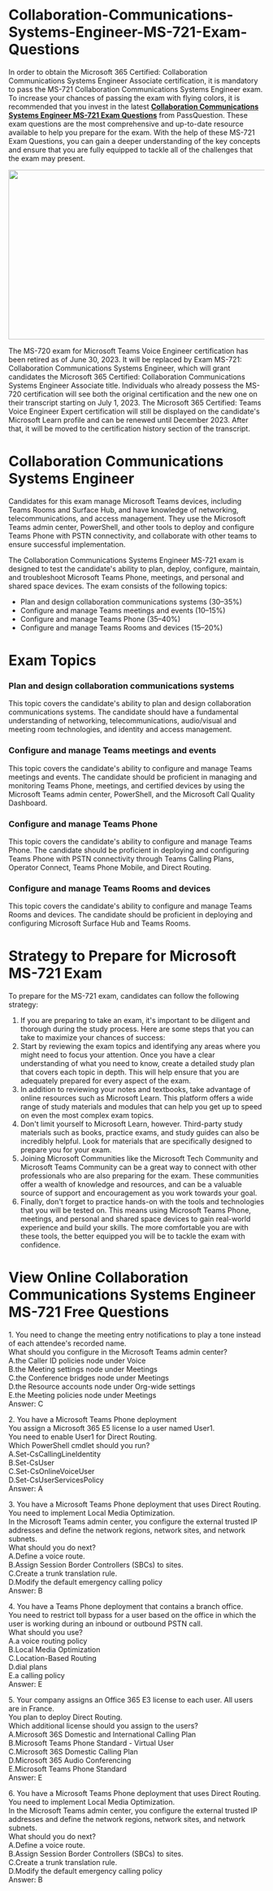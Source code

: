 # Collaboration-Communications-Systems-Engineer-MS-721-Exam-Questions
<p>In order to obtain the Microsoft 365 Certified: Collaboration Communications Systems Engineer Associate certification, it is mandatory to pass the MS-721 Collaboration Communications Systems Engineer exam. To increase your chances of passing the exam with flying colors, it is recommended that you invest in the latest <strong><a href="https://www.passquestion.com/ms-721.html">Collaboration Communications Systems Engineer MS-721 Exam Questions</a></strong> from PassQuestion. These exam questions are the most comprehensive and up-to-date resource available to help you prepare for the exam. With the help of these MS-721 Exam Questions, you can gain a deeper understanding of the key concepts and ensure that you are fully equipped to tackle all of the challenges that the exam may present.</p>

<p><img alt="" src="https://www.passquestion.com/uploads/pqcom/images/20230908/4ea048f6d92e4a19575ca01cfddd823b.png" style="height:334px; width:618px" /></p>

<p>The MS-720 exam for Microsoft Teams Voice Engineer certification has been retired as of June 30, 2023. It will be replaced by Exam MS-721: Collaboration Communications Systems Engineer, which will grant candidates the Microsoft 365 Certified: Collaboration Communications Systems Engineer Associate title. Individuals who already possess the MS-720 certification will see both the original certification and the new one on their transcript starting on July 1, 2023. The Microsoft 365 Certified: Teams Voice Engineer Expert certification will still be displayed on the candidate&#39;s Microsoft Learn profile and can be renewed until December 2023. After that, it will be moved to the certification history section of the transcript.</p>

<h1><strong><strong>Collaboration Communications Systems Engineer</strong></strong></h1>

<p>Candidates for this exam manage Microsoft Teams devices, including Teams Rooms and Surface Hub, and have knowledge of networking, telecommunications, and access management. They use the Microsoft Teams admin center, PowerShell, and other tools to deploy and configure Teams Phone with PSTN connectivity, and collaborate with other teams to ensure successful implementation.</p>

<p>The Collaboration Communications Systems Engineer MS-721 exam is designed to test the candidate&#39;s ability to plan, deploy, configure, maintain, and troubleshoot Microsoft Teams Phone, meetings, and personal and shared space devices. The exam consists of the following topics:</p>

<ul>
	<li>Plan and design collaboration communications systems (30&ndash;35%)</li>
	<li>Configure and manage Teams meetings and events (10&ndash;15%)</li>
	<li>Configure and manage Teams Phone (35&ndash;40%)</li>
	<li>Configure and manage Teams Rooms and devices (15&ndash;20%)</li>
</ul>

<h1>Exam Topics</h1>

<h3>Plan and design collaboration communications systems</h3>

<p>This topic covers the candidate&#39;s ability to plan and design collaboration communications systems. The candidate should have a fundamental understanding of networking, telecommunications, audio/visual and meeting room technologies, and identity and access management.</p>

<h3>Configure and manage Teams meetings and events</h3>

<p>This topic covers the candidate&#39;s ability to configure and manage Teams meetings and events. The candidate should be proficient in managing and monitoring Teams Phone, meetings, and certified devices by using the Microsoft Teams admin center, PowerShell, and the Microsoft Call Quality Dashboard.</p>

<h3>Configure and manage Teams Phone</h3>

<p>This topic covers the candidate&#39;s ability to configure and manage Teams Phone. The candidate should be proficient in deploying and configuring Teams Phone with PSTN connectivity through Teams Calling Plans, Operator Connect, Teams Phone Mobile, and Direct Routing.</p>

<h3>Configure and manage Teams Rooms and devices</h3>

<p>This topic covers the candidate&#39;s ability to configure and manage Teams Rooms and devices. The candidate should be proficient in deploying and configuring Microsoft Surface Hub and Teams Rooms.</p>

<h1>Strategy to Prepare for Microsoft MS-721 Exam</h1>

<p>To prepare for the MS-721 exam, candidates can follow the following strategy:</p>

<ol>
	<li>If you are preparing to take an exam, it&#39;s important to be diligent and thorough during the study process. Here are some steps that you can take to maximize your chances of success:</li>
	<li>Start by reviewing the exam topics and identifying any areas where you might need to focus your attention. Once you have a clear understanding of what you need to know, create a detailed study plan that covers each topic in depth. This will help ensure that you are adequately prepared for every aspect of the exam.</li>
	<li>In addition to reviewing your notes and textbooks, take advantage of online resources such as Microsoft Learn. This platform offers a wide range of study materials and modules that can help you get up to speed on even the most complex exam topics.</li>
	<li>Don&#39;t limit yourself to Microsoft Learn, however. Third-party study materials such as books, practice exams, and study guides can also be incredibly helpful. Look for materials that are specifically designed to prepare you for your exam.</li>
	<li>Joining Microsoft Communities like the Microsoft Tech Community and Microsoft Teams Community can be a great way to connect with other professionals who are also preparing for the exam. These communities offer a wealth of knowledge and resources, and can be a valuable source of support and encouragement as you work towards your goal.</li>
	<li>Finally, don&#39;t forget to practice hands-on with the tools and technologies that you will be tested on. This means using Microsoft Teams Phone, meetings, and personal and shared space devices to gain real-world experience and build your skills. The more comfortable you are with these tools, the better equipped you will be to tackle the exam with confidence.</li>
</ol>

<h1>View Online Collaboration Communications Systems Engineer MS-721 Free Questions</h1>

<p>1. You need to change the meeting entry notifications to play a tone instead of each attendee&#39;s recorded name.<br />
What should you configure in the Microsoft Teams admin center?<br />
A.the Caller ID policies node under Voice<br />
B.the Meeting settings node under Meetings<br />
C.the Conference bridges node under Meetings<br />
D.the Resource accounts node under Org-wide settings<br />
E.the Meeting policies node under Meetings<br />
Answer: C</p>

<p>2. You have a Microsoft Teams Phone deployment<br />
You assign a Microsoft 365 E5 license lo a user named User1.<br />
You need to enable User1 for Direct Routing.<br />
Which PowerShell cmdlet should you run?<br />
A.Set-CsCallingLineIdentity<br />
B.Set-CsUser<br />
C.Set-CsOnlineVoiceUser<br />
D.Set-CsUserServicesPolicy<br />
Answer: A</p>

<p>3. You have a Microsoft Teams Phone deployment that uses Direct Routing.<br />
You need to implement Local Media Optimization.<br />
In the Microsoft Teams admin center, you configure the external trusted IP addresses and define the network regions, network sites, and network subnets.<br />
What should you do next?<br />
A.Define a voice route.<br />
B.Assign Session Border Controllers (SBCs) to sites.<br />
C.Create a trunk translation rule.<br />
D.Modify the default emergency calling policy<br />
Answer: B</p>

<p>4. You have a Teams Phone deployment that contains a branch office.<br />
You need to restrict toll bypass for a user based on the office in which the user is working during an inbound or outbound PSTN call.<br />
What should you use?<br />
A.a voice routing policy<br />
B.Local Media Optimization<br />
C.Location-Based Routing<br />
D.dial plans<br />
E.a calling policy<br />
Answer: E</p>

<p>5. Your company assigns an Office 365 E3 license to each user. All users are in France.<br />
You plan to deploy Direct Routing.<br />
Which additional license should you assign to the users?<br />
A.Microsoft 36S Domestic and International Calling Plan<br />
B.Microsoft Teams Phone Standard - Virtual User<br />
C.Microsoft 36S Domestic Calling Plan<br />
D.Microsoft 365 Audio Conferencing<br />
E.Microsoft Teams Phone Standard<br />
Answer: E</p>

<p>6. You have a Microsoft Teams Phone deployment that uses Direct Routing.<br />
You need to implement Local Media Optimization.<br />
In the Microsoft Teams admin center, you configure the external trusted IP addresses and define the network regions, network sites, and network subnets.<br />
What should you do next?<br />
A.Define a voice route.<br />
B.Assign Session Border Controllers (SBCs) to sites.<br />
C.Create a trunk translation rule.<br />
D.Modify the default emergency calling policy<br />
Answer: B</p>

